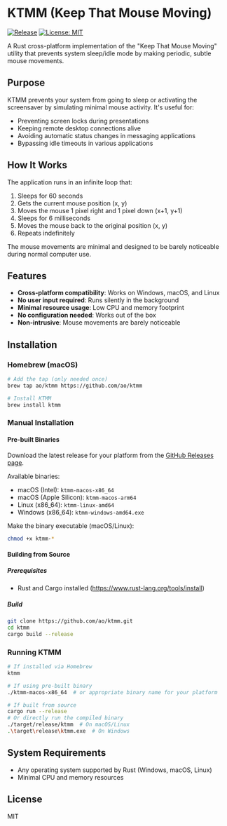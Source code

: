 # KTMM (Keep That Mouse Moving)

[![Release](https://github.com/ao/ktmm/actions/workflows/release.yml/badge.svg)](https://github.com/ao/ktmm/actions/workflows/release.yml)
[![License: MIT](https://img.shields.io/badge/License-MIT-yellow.svg)](https://opensource.org/licenses/MIT)

A Rust cross-platform implementation of the "Keep That Mouse Moving" utility that prevents system sleep/idle mode by making periodic, subtle mouse movements.

## Purpose

KTMM prevents your system from going to sleep or activating the screensaver by simulating minimal mouse activity. It's useful for:

- Preventing screen locks during presentations
- Keeping remote desktop connections alive
- Avoiding automatic status changes in messaging applications
- Bypassing idle timeouts in various applications

## How It Works

The application runs in an infinite loop that:

1. Sleeps for 60 seconds
2. Gets the current mouse position (x, y)
3. Moves the mouse 1 pixel right and 1 pixel down (x+1, y+1)
4. Sleeps for 6 milliseconds
5. Moves the mouse back to the original position (x, y)
6. Repeats indefinitely

The mouse movements are minimal and designed to be barely noticeable during normal computer use.

## Features

- **Cross-platform compatibility**: Works on Windows, macOS, and Linux
- **No user input required**: Runs silently in the background
- **Minimal resource usage**: Low CPU and memory footprint
- **No configuration needed**: Works out of the box
- **Non-intrusive**: Mouse movements are barely noticeable

## Installation

### Homebrew (macOS)

```bash
# Add the tap (only needed once)
brew tap ao/ktmm https://github.com/ao/ktmm

# Install KTMM
brew install ktmm
```

### Manual Installation

#### Pre-built Binaries

Download the latest release for your platform from the [GitHub Releases page](https://github.com/ao/ktmm/releases).

Available binaries:
- macOS (Intel): `ktmm-macos-x86_64`
- macOS (Apple Silicon): `ktmm-macos-arm64`
- Linux (x86_64): `ktmm-linux-amd64`
- Windows (x86_64): `ktmm-windows-amd64.exe`

Make the binary executable (macOS/Linux):
```bash
chmod +x ktmm-*
```

#### Building from Source

##### Prerequisites

- Rust and Cargo installed (https://www.rust-lang.org/tools/install)

##### Build

```bash
git clone https://github.com/ao/ktmm.git
cd ktmm
cargo build --release
```

### Running KTMM

```bash
# If installed via Homebrew
ktmm

# If using pre-built binary
./ktmm-macos-x86_64  # or appropriate binary name for your platform

# If built from source
cargo run --release
# Or directly run the compiled binary
./target/release/ktmm  # On macOS/Linux
.\target\release\ktmm.exe  # On Windows
```

## System Requirements

- Any operating system supported by Rust (Windows, macOS, Linux)
- Minimal CPU and memory resources

## License

MIT